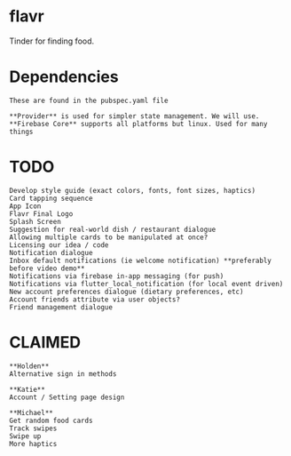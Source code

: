 # flavr

Tinder for finding food.

# Dependencies
    These are found in the pubspec.yaml file

    **Provider** is used for simpler state management. We will use.
    **Firebase Core** supports all platforms but linux. Used for many things

# TODO
    Develop style guide (exact colors, fonts, font sizes, haptics)
    Card tapping sequence
    App Icon
    Flavr Final Logo
    Splash Screen
    Suggestion for real-world dish / restaurant dialogue
    Allowing multiple cards to be manipulated at once?
    Licensing our idea / code
    Notification dialogue
    Inbox default notifications (ie welcome notification) **preferably before video demo**
    Notifications via firebase in-app messaging (for push)
    Notifications via flutter_local_notification (for local event driven)
    New account preferences dialogue (dietary preferences, etc)
    Account friends attribute via user objects?
    Friend management dialogue
    



# CLAIMED
    **Holden**
    Alternative sign in methods

    **Katie**
    Account / Setting page design

    **Michael**
    Get random food cards
    Track swipes
    Swipe up
    More haptics

